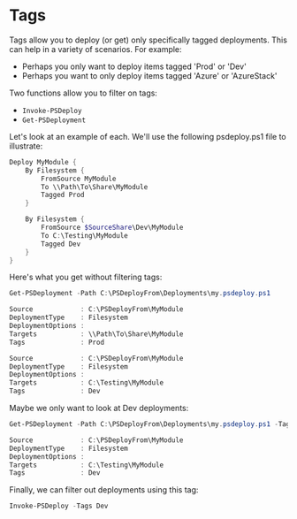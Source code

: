 # Tags
Tags allow you to deploy (or get) only specifically tagged deployments.
This can help in a variety of scenarios.
For example:

* Perhaps you only want to deploy items tagged 'Prod' or 'Dev'
* Perhaps you want to only deploy items tagged 'Azure' or 'AzureStack'

Two functions allow you to filter on tags:

* `Invoke-PSDeploy`
* `Get-PSDeployment`

Let's look at an example of each.
We'll use the following psdeploy.ps1 file to illustrate:

```powershell
Deploy MyModule {
    By Filesystem {
        FromSource MyModule
        To \\Path\To\Share\MyModule
        Tagged Prod
    }

    By Filesystem {
        FromSource $SourceShare\Dev\MyModule
        To C:\Testing\MyModule
        Tagged Dev
    }
}
```

Here's what you get without filtering tags:

```powershell
Get-PSDeployment -Path C:\PSDeployFrom\Deployments\my.psdeploy.ps1

Source            : C:\PSDeployFrom\MyModule
DeploymentType    : Filesystem
DeploymentOptions : 
Targets           : \\Path\To\Share\MyModule
Tags              : Prod

Source            : C:\PSDeployFrom\MyModule
DeploymentType    : Filesystem
DeploymentOptions : 
Targets           : C:\Testing\MyModule
Tags              : Dev
```

Maybe we only want to look at Dev deployments:

```powershell
Get-PSDeployment -Path C:\PSDeployFrom\Deployments\my.psdeploy.ps1 -Tags Dev

Source            : C:\PSDeployFrom\MyModule
DeploymentType    : Filesystem
DeploymentOptions : 
Targets           : C:\Testing\MyModule
Tags              : Dev
```

Finally, we can filter out deployments using this tag:

```powershell
Invoke-PSDeploy -Tags Dev
```